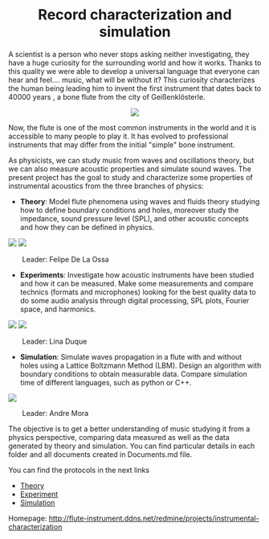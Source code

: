<center> <h1>Record characterization and simulation</h1> </center>


A scientist is a person who never stops asking neither investigating, they have a huge curiosity for the surrounding world and how it works. Thanks to this quality we were able to develop a universal language that everyone can hear and feel....  music, what will be without it? This curiosity characterizes the human being leading him to invent the first instrument that dates back to 40000 years , a bone flute from the city of Geißenklösterle. 

<p align="center">
  <img  src="https://github.com/saguileran/Acoustics-Instruments/blob/master/primitive_flute.png">
</p>

Now, the flute is one of the most common instruments in the world and it is accessible to many people to play it. It has  evolved to professional instruments that may differ from the initial "simple" bone instrument.

As physicists, we can study music from waves and oscillations theory, but we can also measure acoustic properties and simulate sound waves. The present project has the goal to study and characterize some properties of instrumental acoustics from the three branches of physics:

* **Theory**: Model flute phenomena using waves and fluids theory studying how to define boundary conditions and holes, moreover study the impedance, sound pressure level (SPL), and other acoustic concepts and how they can be defined in physics.

![](https://github.com/saguileran/Acoustics-Instruments/blob/master/Theory/Impedance/ImpedanciaTeoV1.png)  ![](https://github.com/saguileran/Acoustics-Instruments/blob/master/Theory/Intensity/Intensidad.png)

&nbsp;&nbsp;&nbsp;&nbsp;&nbsp;&nbsp; Leader: Felipe De La Ossa


* **Experiments**: Investigate how  acoustic instruments  have been studied and how it can be measured. Make some measurements and compare technics (formats and microphones) looking for the best quality data to do some audio analysis through digital processing, SPL plots, Fourier space, and harmonics.

![](https://github.com/saguileran/Acoustics-Instruments/blob/master/Experiment/Measurements/Flute/Sebastian/Data/Plots%20-%20Flute-D.png)
![](https://github.com/saguileran/Acoustics-Instruments/blob/master/Experiment/Measurements/Flute/Sebastian/Data/Harmonics%Analysis%-%Flute-D.png)

&nbsp;&nbsp;&nbsp;&nbsp;&nbsp;&nbsp; Leader: Lina Duque


* **Simulation**: Simulate waves propagation in a flute with and without holes using a Lattice Boltzmann Method (LBM). Design an algorithm with boundary conditions to obtain measurable data. Compare simulation time of different languages, such as python or C++.

![](ezgif.com-gif-maker.gif)

&nbsp;&nbsp;&nbsp;&nbsp;&nbsp;&nbsp; Leader: Andre Mora

The objective is to get a better understanding of music studying it from a physics perspective, comparing data measured as well as  the data generated by theory and simulation. You can find particular details in each folder and all documents created in Documents.md file. 

You can find the protocols in the next links
* [Theory](https://github.com/saguileran/Acoustics-Instruments/blob/master/Theory/README.md)
* [Experiment](https://github.com/saguileran/Acoustics-Instruments/blob/master/Experiment/Protocolo_de_medicion.pdf)
* [Simulation](https://saguileran.github.io/Simulation-Protocol/)


Homepage: http://flute-instrument.ddns.net/redmine/projects/instrumental-characterization
